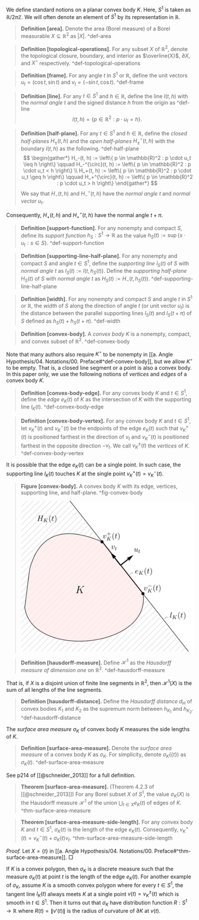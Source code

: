 We define standard notions on a planar convex body $K$. Here, $S^1$ is taken as $\mathbb{R} / 2\pi \mathbb{Z}$. We will often denote an element of $S^1$ by its representation in $\mathbb{R}$.

> __Definition [area].__ Denote the area (Borel measure) of a Borel measurable $X \subseteq \mathbb{R}^2$ as $|X|$. ^def-area

> __Definition [topological-operations].__  For any subset $X$ of $\mathbb{R}^2$, denote the topological closure, boundary, and interior as $\overline{X}$, $\partial X$, and $X^\circ$ respectively. ^def-topological-operations

> __Definition [frame].__ For any angle $t$ in $S^1$ or $\mathbb{R}$, define the unit vectors $u_t = \left( \cos t, \sin t \right)$ and $v_t = \left( -\sin t,\cos t \right)$. ^def-frame

> __Definition [line].__ For any $t\in S^1$ and $h \in \mathbb{R}$, define the line $l(t, h)$ with the _normal angle_ $t$ and the signed distance $h$ from the origin as ^def-line
$$
l(t, h) = \left\{ p \in \mathbb{R}^2 : p \cdot u_t = h \right\}.
$$

> __Definition [half-plane].__ For any $t \in S^1$ and $h \in \mathbb{R}$, define the _closed half-planes_ $H_{\pm}(t, h)$ and the _open half-planes_ $H_{\pm}^\circ(t, h)$ with the boundary $l(t, h)$ as the following. ^def-half-plane
$$
\begin{gather*}
H_-(t, h) := \left\{ p \in \mathbb{R}^2 : p \cdot u_t \leq h \right\} \qquad H_-^{\circ}(t, h) := \left\{ p \in \mathbb{R}^2 : p \cdot u_t < h \right\} \\
H_+(t, h) := \left\{ p \in \mathbb{R}^2 : p \cdot u_t \geq h \right\} \qquad H_+^{\circ}(t, h) := \left\{ p \in \mathbb{R}^2 : p \cdot u_t > h \right\}
\end{gather*}
$$
> We say that $H_{-}(t, h)$ and $H_{-}^{\circ}(t, h)$ have the _normal angle_ $t$ and _normal vector_ $u_t$.

Consequently, $H_+(t, h)$ and $H_+^{\circ}(t, h)$ have the normal angle $t + \pi$.

> __Definition [support-function].__ For any nonempty and compact $S$, define its _support function_ $h_S : S^1 \to \mathbb{R}$ as the value $h_S(t) := \sup \left\{ s \cdot u_t : s \in S \right\}$. ^def-support-function

> __Definition [supporting-line-half-plane].__ For any nonempty and compact $S$ and angle $t \in S^1$, define the _supporting line_ $l_S(t)$ of $S$ with _normal angle_ $t$ as $l_S(t) := l(t, h_S(t))$. Define the _supporting half-plane_ $H_S(t)$ of $S$ with _normal angle_ $t$ as $H_S(t) := H_-(t, h_S(t))$. ^def-supporting-line-half-plane

> __Definition [width].__ For any nonempty and compact $S$ and angle $t$ in $S^1$ or $\mathbb{R}$, the _width_ of $S$ along the direction of angle $t$ (or unit vector $u_t$) is the distance between the parallel supporting lines $l_S(t)$ and $l_S(t + \pi)$ of $S$ defined as $h_S(t) + h_S(t + \pi)$. ^def-width

> __Definition [convex-body].__ A _convex body_ $K$ is a nonempty, compact, and convex subset of $\mathbb{R}^2$. ^def-convex-body

Note that many authors also require $K^\circ$ to be nonempty in [[a. Angle Hypothesis/04. Notations/00. Preface#^def-convex-body]], but we allow $K^\circ$ to be empty. That is, a closed line segment or a point is also a convex body. In this paper only, we use the following notions of _vertices_ and _edges_ of a convex body $K$.

> __Definition [convex-body-edge].__ For any convex body $K$ and $t \in S^1$, define the _edge_ $e_K(t)$ of $K$ as the intersection of $K$ with the supporting line $l_K(t)$. ^def-convex-body-edge

> __Definition [convex-body-vertex].__ For any convex body $K$ and $t \in S^1$, let $v_K^+(t)$ and $v_K^-(t)$ be the endpoints of the edge $e_K(t)$ such that $v_K^+(t)$ is positioned farthest in the direction of $v_t$ and $v_K^-(t)$ is positioned farthest in the opposite direction $-v_t$. We call $v_K^{\pm}(t)$ the _vertices_ of $K$. ^def-convex-body-vertex

It is possible that the edge $e_K(t)$ can be a single point. In such case, the supporting line $l_K(t)$ touches $K$ at the single point $v_K^+(t) = v_K^-(t)$.

> __Figure [convex-body].__ A convex body $K$ with its edge, vertices, supporting line, and half-plane. ^fig-convex-body
> 
> ![50%](images/convex-body.svg)

> __Definition [hausdorff-measure].__ Define $\mathcal{H}^1$ as the _Hausdorff measure of dimension one_ on $\mathbb{R}^2$. ^def-hausdorff-measure

That is, if $X$ is a disjoint union of finite line segments in $\mathbb{R}^2$, then $\mathcal{H}^1(X)$ is the sum of all lengths of the line segments.

> __Definition [hausdorff-distance].__ Define the _Hausdorff distance_ $d_{\textrm{H}}$ of convex bodies $K_1$ and $K_2$ as the supremum norm between $h_{K_1}$ and $h_{K_2}$. ^def-hausdorff-distance

The _surface area measure_ $\sigma_K$ of convex body $K$ measures the side lengths of $K$.

> __Definition [surface-area-measure].__ Denote the _surface area measure_ of a convex body $K$ as $\sigma_K$. For simplicity, denote $\sigma_K(\left\{ t \right\})$ as $\sigma_K(t)$. ^def-surface-area-measure

See p214 of [[@schneider_2013]] for a full definition. 

> __Theorem [surface-area-measure].__ (Theorem 4.2.3 of [[@schneider_2013]]) For any Borel subset $X$ of $S^1$, the value $\sigma_K(X)$ is the Hausdorff measure $\mathcal{H}^1$ of the union $\bigcup_{t \in X} e_K(t)$ of edges of $K$. ^thm-surface-area-measure

> __Theorem [surface-area-measure-side-length].__ For any convex body $K$ and $t \in S^1$, $\sigma_K(t)$ is the length of the edge $e_K(t)$. Consequently, $v_K^+(t) = v_K^-(t) + \sigma_K(t) v_t$. ^thm-surface-area-measure-side-length

_Proof._ Let $X = \left\{ t \right\}$ in [[a. Angle Hypothesis/04. Notations/00. Preface#^thm-surface-area-measure]]. □

If $K$ is a convex polygon, then $\sigma_K$ is a discrete measure such that the measure $\sigma_K\left( t \right)$ at point $t$ is the length of the edge $e_K(t)$. For another example of $\sigma_K$, assume $K$ is a smooth convex polygon where for every $t \in S^1$, the tangent line $l_K(t)$ always meets $K$ at a single point $v(t) = v_K^{\pm}(t)$ which is smooth in $t \in S^1$. Then it turns out that $\sigma_K$ have distribution function $R : S^1 \to \mathbb{R}$ where $R(t) = \left\lVert v'(t) \right\rVert$ is the radius of curvature of $\partial K$ at $v(t)$.
